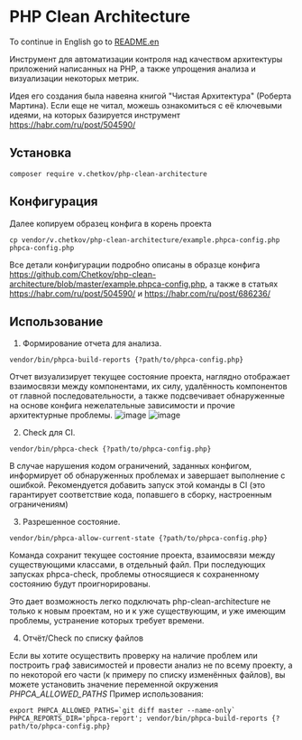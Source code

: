 # PHP Clean Architecture

To continue in English go to [README.en](README-EN.md)

Инструмент для автоматизации контроля над качеством архитектуры приложений написанных на PHP, а также упрощения анализа 
и визуализации некоторых метрик.

Идея его создания была навеяна книгой "Чистая Архитектура" (Роберта Мартина). 
Если еще не читал, можешь ознакомиться с её ключевыми идеями, на которых базируется инструмент https://habr.com/ru/post/504590/

## Установка
```shell script
composer require v.chetkov/php-clean-architecture
```

## Конфигурация
Далее копируем образец конфига в корень проекта
```shell script
cp vendor/v.chetkov/php-clean-architecture/example.phpca-config.php phpca-config.php
```

Все детали конфигурации подробно описаны в образце конфига https://github.com/Chetkov/php-clean-architecture/blob/master/example.phpca-config.php,
а также в статьях https://habr.com/ru/post/504590/ и https://habr.com/ru/post/686236/

## Использование

1. Формирование отчета для анализа.
```shell script
vendor/bin/phpca-build-reports {?path/to/phpca-config.php}
```
Отчет визуализирует текущее состояние проекта, наглядно отображает взаимосвязи между компонентами, их силу, удалённость 
компонентов от главной последовательности, а также подсвечивает обнаруженные на основе конфига нежелательные зависимости 
и прочие архитектурные проблемы.
![image](https://user-images.githubusercontent.com/12594577/134708940-f53dc72e-8664-4e57-a3a7-4f6bb4ec965c.png)
![image](https://user-images.githubusercontent.com/12594577/134709361-fbe654bd-70f4-460c-a107-fb3956f064b0.png)

2. Check для CI.
```shell script
vendor/bin/phpca-check {?path/to/phpca-config.php}
```
В случае нарушения кодом ограничений, заданных конфигом, информирует об обнаруженных проблемах и завершает выполнение с ошибкой. 
Рекомендуется добавить запуск этой команды в CI (это гарантирует соответствие кода, попавшего в сборку, настроенным ограничениям)

3. Разрешенное состояние.
```shell script
vendor/bin/phpca-allow-current-state {?path/to/phpca-config.php}
```
Команда сохранит текущее состояние проекта, взаимосвязи между существующими классами, в отдельный файл. При последующих 
запусках phpca-check, проблемы относящиеся к сохраненному состоянию будут проигнорированы.

Это дает возможность легко подключать php-clean-architecture не только к новым проектам, но и к уже существующим, и уже 
имеющим проблемы, устранение которых требует времени.

4. Отчёт/Check по списку файлов

Если вы хотите осуществить проверку на наличие проблем или построить граф зависимостей и провести анализ не по всему проекту,
а по некоторой его части (к примеру по списку изменённых файлов), вы можете установить значение переменной окружения *PHPCA_ALLOWED_PATHS*
Пример использования:
```shell
export PHPCA_ALLOWED_PATHS=`git diff master --name-only` PHPCA_REPORTS_DIR='phpca-report'; vendor/bin/phpca-build-reports {?path/to/phpca-config.php}
```

